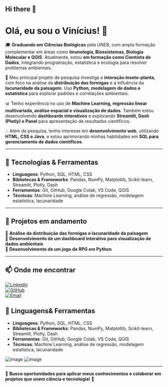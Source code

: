 ## Hi there 👋

# Olá, eu sou o Vinícius! 👋  

🎓 **Graduando em Ciências Biológicas** pela UNEB, com ampla formação complementar em áreas como **Imunologia, Biossistemas, Biologia Molecular e QGIS**. Atualmente, estou **em formação como Cientista de Dados**, integrando programação, estatística e ecologia para resolver problemas ambientais.  

🐜 Meu principal projeto de pesquisa investiga a **interação inseto-planta**, com foco na análise da **distribuição das formigas** e a influência da **lacunaridade da paisagem**. Uso **Python, modelagem de dados e estatística** para explorar padrões e correlações ambientais.  

📊 Tenho experiência no uso de **Machine Learning, regressão linear multivariada, análise espacial e visualização de dados**. Também estou desenvolvendo **dashboards interativos** e explorando **Streamlit, Dash (Plotly) e Panel** para apresentação de resultados científicos.  

💡 Além da pesquisa, tenho interesse em **desenvolvimento web**, utilizando **HTML, CSS e Java**, e estou aprimorando minhas habilidades em **SQL para gerenciamento de dados científicos**.  

---

## 🚀 Tecnologias & Ferramentas  

- **Linguagens**: Python, SQL, HTML, CSS  
- **Bibliotecas & Frameworks**: Pandas, NumPy, Matplotlib, Scikit-learn, Streamlit, Plotly, Dash  
- **Ferramentas**: Git, GitHub, Google Colab, VS Code, QGIS  
- **Técnicas**: Machine Learning, análise de regressão, modelagem estatística, lacunaridade  

---

## 📌 Projetos em andamento  

🔹 **Análise da distribuição das formigas e lacunaridade da paisagem**  
🔹 **Desenvolvimento de um dashboard interativo para visualização de dados ambientais**   
🔹 **Desenvolvimento de um jogo de RPG em Python**  

---

## 📫 Onde me encontrar  

[![LinkedIn](https://img.shields.io/badge/LinkedIn-Vinícius-blue?style=flat&logo=linkedin)](https://www.linkedin.com/in/viniciuscalisto/)  
[![GitHub](https://img.shields.io/badge/GitHub-Vinícius-black?style=flat&logo=github)]((https://github.com/viniton12))  
[![Email](https://img.shields.io/badge/Email-Contato-red?style=flat&logo=gmail)](viniciuscalisto09@gmail.com)  

## 🚀 Linguagens& Ferramentas  

- **Linguagens**: Python, SQL, HTML, CSS  
- **Bibliotecas & Frameworks**: Pandas, NumPy, Matplotlib, Scikit-learn, Streamlit, Plotly, Dash  
- **Ferramentas**: Git, GitHub, Google Colab, VS Code, QGIS  
- **Técnicas**: Machine Learning, análise de regressão, modelagem estatística, lacunaridade  

![image](https://github.com/user-attachments/assets/43ce98db-4c02-4fd0-90f9-d3083d836eff)
![image](https://github.com/user-attachments/assets/3164c9a1-a256-4091-9720-79080a8ee930)









---

🔎 **Busco oportunidades para aplicar meus conhecimentos e colaborar em projetos que unem ciência e tecnologia!** 🚀  
